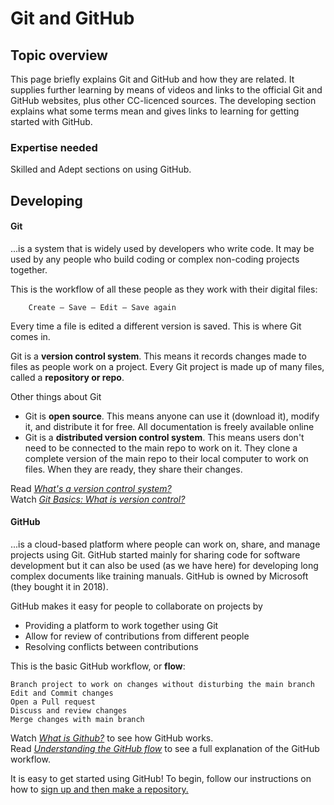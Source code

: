 # Git and GitHub

## Topic overview

This page briefly explains Git and GitHub and how they are related. It supplies further learning by means of videos and links to the official Git and GitHub websites, plus other CC-licenced sources. The developing section explains what some terms mean and gives links to learning for getting started with GitHub.

### Expertise needed

Skilled and Adept sections on using GitHub.

## Developing

#### Git

...is a system that is widely used by developers who write code. It may be used by any people who build coding or complex non-coding projects together.

This is the workflow of all these people as they work with their digital files:

```text
    Create – Save – Edit – Save again
```

Every time a file is edited a different version is saved. This is where Git comes in.

Git is a **version control system**. This means it records changes made to files as people work on a project. Every Git project is made up of many files, called a **repository or repo**.

Other things about Git

* Git is **open source**. This means anyone can use it \(download it\), modify it, and distribute it for free. All documentation is freely available online
* Git is a **distributed version control system**. This means users don't need to be connected to the main repo to work on it. They clone a complete version of the main repo to their local computer to work on files. When they are ready, they share their changes.    

Read [_What's a version control system?_](https://guides.github.com/introduction/git-handbook/#version-control)  
Watch [_Git Basics: What is version control?_](https://www.youtube.com/watch?v=8oRjP8yj2Wo)

#### GitHub

...is a cloud-based platform where people can work on, share, and manage projects using Git. GitHub started mainly for sharing code for software development but it can also be used \(as we have here\) for developing long complex documents like training manuals. GitHub is owned by Microsoft \(they bought it in 2018\).

GitHub makes it easy for people to collaborate on projects by

* Providing a platform to work together using Git
* Allow for review of contributions from different people
* Resolving conflicts between contributions

This is the basic GitHub workflow, or **flow**:

```text
Branch project to work on changes without disturbing the main branch
Edit and Commit changes
Open a Pull request
Discuss and review changes
Merge changes with main branch
```

Watch [_What is Github?_](https://youtu.be/w3jLJU7DT5E) to see how GitHub works.  
Read [_Understanding the GitHub flow_](https://guides.github.com/introduction/flow/) to see a full explanation of the GitHub workflow.

It is easy to get started using GitHub! To begin, follow our instructions on how to [sign up and then make a repository.](https://app.gitbook.com/@aarnet/s/digital-skills-gitbook-1/contributing)

